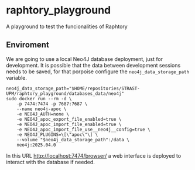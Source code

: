 # raphtory_playground

A playground to test the funcionalities of Raphtory

## Enviroment

We are going to use a local Neo4J database deployment, just for development. It
is possible that the data between development sessions needs to be saved, for
that porpoise configure the `neo4j_data_storage_path` variable.

```shell
neo4j_data_storage_path="$HOME/repositories/STRAST-UPM/raphtory_playground/databases_data/neo4j"
sudo docker run --rm -d \
    -p 7474:7474 -p 7687:7687 \
    --name neo4j-apoc \
    -e NEO4J_AUTH=none \
    -e NEO4J_apoc_export_file_enabled=true \
    -e NEO4J_apoc_import_file_enabled=true \
    -e NEO4J_apoc_import_file_use__neo4j__config=true \
    -e NEO4J_PLUGINS=\[\"apoc\"\] \
    --volume "$neo4j_data_storage_path":/data \
    neo4j:2025.04.0
```

In this URL [http://localhost:7474/browser/](http://localhost:7474/browser/) 
a web interface is deployed to interact with the database if needed.
